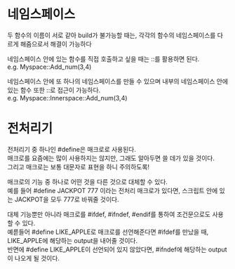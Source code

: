 # 네임스페이스
두 함수의 이름이 서로 같아 build가 불가능할 때는, 각각의 함수의 네임스페이스를 다르게 해줌으로서 해결이 가능하다  

네임스페이스 안에 있는 함수를 직접 호출하고 싶을 때는 ::를 활용하면 된다.  
e.g. Myspace::Add_num(3,4) 

네임스페이스 안에 또 하나의 네임스페이스를 만들 수 있으며 내부의 네임스페이스 안에 있는 함수 또한 ::로 접근이 가능하다.  
e.g. Myspace::Innerspace::Add_num(3,4)
# 전처리기
전처리기 중 하나인 #define은 매크로로 사용된다.  
매크로를 요즘에는 많이 사용하지는 않지만, 그래도 알아두면 쓸 데가 있을 것이다.  
그리고 매크로는 보통 대문자로 표현을 하니 주의하도록!  

매크로의 기능 중 하나로 어떤 것을 다른 것으로 대체할 수 있다.  
예를 들어 #define JACKPOT 777 이라는 전처리 매크로가 있다면, 스크립트 안에 있는 JACKPOT을 모두 777로 바꿔줄 것이다.  

대체 기능뿐만 아니라 매크로를 #ifdef, #ifndef, #endif를 통하여 조건문으로도 사용할 수 있다.  
예륻들어 #define LIKE_APPLE로 매크로를 선언해준다면 #ifdef를 만났을 때, LIKE_APPLE에 해당하는 output을 내어줄 것이다.  
반면에 #define LIKE_APPLE이 선언되어 있지 않았다면, #ifndef에 해당하는 output이 나오게 될 것이다. 